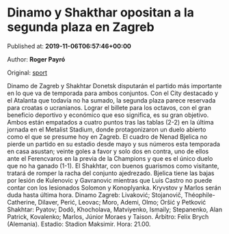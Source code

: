 
# Dinamo y Shakthar opositan a la segunda plaza en Zagreb

Published at: **2019-11-06T06:57:46+00:00**

Author: **Roger Payró**

Original: [sport](https://www.sport.es/es/noticias/champions/dinamo-shakthar-opositan-segunda-plaza-zagreb-7715649)

Dinamo de Zagreb y Shakhtar Donetsk disputarán el partido más importante en lo que va de temporada para ambos conjuntos. Con el City destacado y el Atalanta que todavía no ha sumado, la segunda plaza parece reservada para croatas o ucranianos. Lograr el billete para los octavos, con el gran beneficio deportivo y económico que eso significa, es su gran objetivo. Ambos están empatados a cuatro puntos tras las tablas (2-2) en la última jornada en el Metalist Stadium, donde protagonizaron un duelo abierto como el que se presume hoy en Zagreb.
El cuadro de Nenad Bjelica no pierde un partido en su estadio desde mayo y sus números esta temporada en casa asustan; veinte goles a favor y solo dos en contra, uno de ellos ante el Ferencvaros en la previa de la Champions y que es el único duelo que no ha ganado (1-1). El Shakhtar, con buenos guarismos como visitante, tratará de romper la racha del conjunto ajedrezado.
Bjelica tiene las bajas por lesión de Kulenovic y Gavranovic mientras que Luis Castro no puede contar con los lesionados Solomon y Konoplyanka. Kryvstov y Marlos serán duda hasta última hora.
Dinamo Zagreb: Livakovi&cacute;; Stojanovi&ccaron;, Théophile-Catherine, Dilaver, Peri&cacute;, Leovac; Moro, Ademi, Olmo; Orši&cacute; y Petkovi&cacute;
Shakhtar: Pyatov; Dodô, Khocholava, Matviyenko, Ismaily; Stepanenko, Alan Patrick, Kovalenko; Marlos, Júnior Moraes y Taison.
Árbitro: Felix Brych (Alemania).
Estadio: Stadion Maksimir.
Hora: 21.00.
